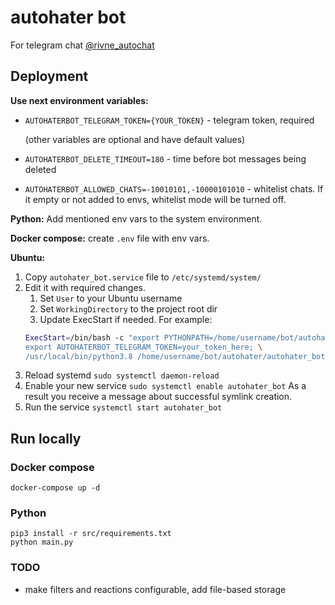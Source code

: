 # autohater bot
For telegram chat [@rivne_autochat](https://t.me/autorivne)

## Deployment

**Use next environment variables:**

* `AUTOHATERBOT_TELEGRAM_TOKEN={YOUR_TOKEN}` - telegram token, required

    (other variables are optional and have default values)

* `AUTOHATERBOT_DELETE_TIMEOUT=180` - time before bot messages being deleted
* `AUTOHATERBOT_ALLOWED_CHATS=-10010101,-10000101010` - whitelist chats. If it empty or not added to envs, whitelist mode will be turned off.

**Python:** Add mentioned env vars to the system environment.

**Docker compose:**  create `.env` file with env vars.

**Ubuntu:** 
1. Copy `autohater_bot.service` file to `/etc/systemd/system/`
2. Edit it with required changes. 
   1. Set `User` to your Ubuntu username
   2. Set `WorkingDirectory` to the project root dir
   3. Update ExecStart if needed. 
   For example:
   ```bash
   ExecStart=/bin/bash -c "export PYTHONPATH=/home/username/bot/autohater/autohater_bot; \
   export AUTOHATERBOT_TELEGRAM_TOKEN=your_token_here; \
   /usr/local/bin/python3.8 /home/username/bot/autohater/autohater_bot/src/main.py"
   ```
3. Reload systemd `sudo systemctl daemon-reload`
4. Enable your new service `sudo systemctl enable autohater_bot` As a result you receive a message about successful symlink creation.
5. Run the service `systemctl start autohater_bot`

## Run locally

### Docker compose

```
docker-compose up -d
```

### Python

```
pip3 install -r src/requirements.txt
python main.py
```

### TODO
* make filters and reactions configurable, add file-based storage

